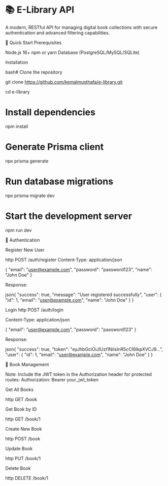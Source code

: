 # 📚 E-Library API

A modern, RESTful API for managing digital book collections with secure authentication and advanced filtering capabilities.

🚀 Quick Start
Prerequisites

Node.js 16+
npm or yarn
Database (PostgreSQL/MySQL/SQLite)

Installation

bash# Clone the repository

git clone https://github.com/kemalmusthafa/e-library.git

cd e-library

# Install dependencies
npm install

# Generate Prisma client
npx prisma generate

# Run database migrations
npx prisma migrate dev

# Start the development server
npm run dev

🔐 Authentication

Register New User

http POST /auth/register
Content-Type: application/json

{
  "email": "user@example.com",
  "password": "password123",
  "name": "John Doe"
}

Response:

json{
  "success": true,
  "message": "User registered successfully",
  "user": {
    "id": 1,
    "email": "user@example.com",
    "name": "John Doe"
  }
}

Login
http POST /auth/login

Content-Type: application/json

{
  "email": "user@example.com",
  "password": "password123"
}

Response:

json{
  "success": true,
  "token": "eyJhbGciOiJIUzI1NiIsInR5cCI6IkpXVCJ9...",
  "user": {
    "id": 1,
    "email": "user@example.com",
    "name": "John Doe"
  }
}

📖 Book Management

Note: Include the JWT token in the Authorization header for protected routes:
Authorization: Bearer your_jwt_token

Get All Books

http GET /book

Get Book by ID

http GET /book/1

Create New Book

http POST /book

Update Book

http PUT /book/1

Delete Book

http DELETE /book/1
